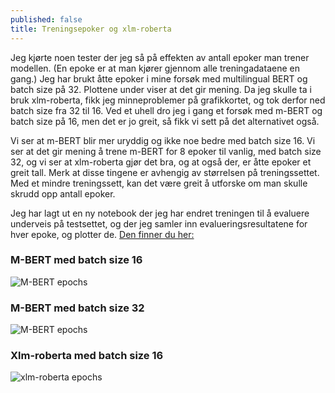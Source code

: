 ```yaml
---
published: false
title: Treningsepoker og xlm-roberta
---
```


Jeg kjørte noen tester der jeg så på effekten av antall epoker man trener modellen. (En epoke er at man kjører gjennom alle treningadataene en gang.) Jeg har brukt åtte epoker i mine forsøk med multilingual BERT og batch size på 32. Plottene under viser at det gir mening. Da jeg skulle ta i bruk xlm-roberta, fikk jeg minneproblemer på grafikkortet, og tok derfor ned batch size fra 32 til 16. Ved et uhell dro jeg i gang et forsøk med m-BERT og batch size på 16, men det er jo greit, så fikk vi sett på det alternativet også. 

Vi ser at m-BERT blir mer uryddig og ikke noe bedre med batch size 16. Vi ser at det gir mening å trene m-BERT for 8 epoker til vanlig, med batch size 32, og vi ser at xlm-roberta gjør det bra, og at også der, er åtte epoker et greit tall. Merk at disse tingene er avhengig av størrelsen på treningssettet. Med et mindre treningssett, kan det være greit å utforske om man skulle skrudd opp antall epoker.

Jeg har lagt ut en ny notebook der jeg har endret treningen til å evaluere underveis på testsettet, og der jeg samler inn evalueringsresultatene for hver epoke, og plotter de.
[Den finner du her:](https://github.com/egilron/norec_fine_tools/blob/master/Experiments21b_norec_xlmroberta.ipynb)

### M-BERT med batch size 16
![M-BERT epochs]({{site.baseurl}}/img/bert_epochs_batch_16.png)
### M-BERT med batch size 32
![M-BERT epochs]({{site.baseurl}}/img/bert_epochs_batch_32.png)
### Xlm-roberta med batch size 16
![xlm-roberta epochs]({{site.baseurl}}/img/xlm_roberta_epochs.png)